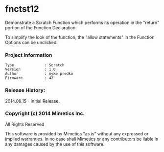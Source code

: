 fnctst12
========

Demonstrate a Scratch Function which performs its operation in the "return" portion of the Function Declaration.

To simplify the look of the function, the "allow statements" in the Function Options can be unclicked.  

### Project Information
```
Type              : Scratch
Version           : 1.0
Author            : myke predko
Firmware          : 42
```

### Release History:
2014.09.15 - Initial Release.

### Copyright (c) 2014 Mimetics Inc.
All Rights Reserved

This software is provided by Mimetics "as is" without any expressed or implied warranties.  In no case shall Mimetics or any contributors be liable in any damages caused by the use of this software.  
